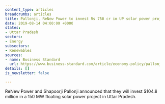 ```yaml
---
content_type: articles
breadcrumbs: articles
title: Pallonji, ReNew Power to invest Rs 750 cr in UP solar power project
date: 2019-08-14 04:00:00 +0000
states:
- Uttar Pradesh
sectors:
- Energy
subsectors:
- Renewables
sources:
- name: Business Standard
  url: https://www.business-standard.com/article/economy-policy/pallonji-renew-power-to-invest-rs-750-cr-in-up-solar-power-project-119080600953_1.html
details: []
is_newsletter: false

---
```

ReNew Power and Shapoorji Pallonji announced that they will invest $104.8 million in a 150 MW floating solar power project in Uttar Pradesh.
